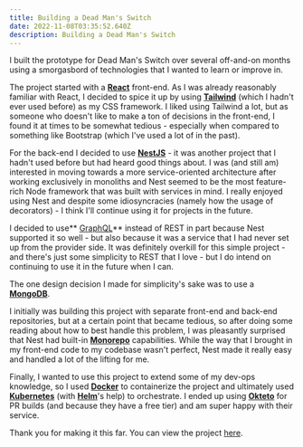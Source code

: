 ```yaml
---
title: Building a Dead Man's Switch
date: 2022-11-08T03:35:52.640Z
description: Building a Dead Man's Switch
---
```

I built the prototype for Dead Man's Switch over several off-and-on months using a smorgasbord of technologies that I wanted to learn or improve in.  

The project started with a **[React](https://reactjs.org/)** front-end.  As I was already reasonably familiar with React, I decided to spice it up by using **[Tailwind](https://tailwindcss.com/)** (which I hadn't ever used before) as my CSS framework.  I liked using Tailwind a lot, but as someone who doesn't like to make a ton of decisions in the front-end, I found it at times to be somewhat tedious - especially when compared to something like Bootstrap (which I've used a lot of in the past).

For the back-end I decided to use **[NestJS](https://nestjs.com/)** - it was another project that I hadn't used before but had heard good things about.  I was (and still am) interested in moving towards a more service-oriented architecture after working exclusively in monoliths and Nest seemed to be the most feature-rich Node framework that was built with services in mind.  I really enjoyed using Nest and despite some idiosyncracies (namely how the usage of decorators) - I think I'll continue using it for projects in the future.  

I decided to use** [GraphQL](https://graphql.org/)** instead of REST in part because Nest supported it so well - but also because it was a service that I had never set up from the provider side.  It was definitely overkill for this simple project - and there's just some simplicity to REST that I love - but I do intend on continuing to use it in the future when I can.

The one design decision I made for simplicity's sake was to use a **[MongoDB](https://www.mongodb.com/)**.  

I initially was building this project with separate front-end and back-end repositories, but at a certain point that became tedious, so after doing some reading about how to best handle this problem, I was pleasantly surprised that Nest had built-in **[Monorepo](https://docs.nestjs.com/cli/monorepo)** capabilities.  While the way that I brought in my front-end code to my codebase wasn't perfect, Nest made it really easy and handled a lot of the lifting for me.

Finally, I wanted to use this project to extend some of my dev-ops knowledge, so I used **[Docker](https://www.docker.com/)** to containerize the project and ultimately used **[Kubernetes](https://kubernetes.io/)** (with **[Helm](https://helm.sh/)**'s help) to orchestrate.  I ended up using **[Okteto](https://www.okteto.com/)** for PR builds (and because they have a free tier) and am super happy with their service.

Thank you for making it this far.  You can view the project [here](https://dms.huntersoftware.dev).